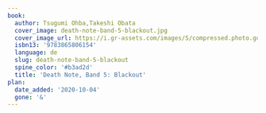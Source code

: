 ```yaml
---
book:
  author: Tsugumi Ohba,Takeshi Obata
  cover_image: death-note-band-5-blackout.jpg
  cover_image_url: https://i.gr-assets.com/images/S/compressed.photo.goodreads.com/books/1188287392i/1783299._UY200_.jpg
  isbn13: '9783865806154'
  language: de
  slug: death-note-band-5-blackout
  spine_color: '#b3ad2d'
  title: 'Death Note, Band 5: Blackout'
plan:
  date_added: '2020-10-04'
  gone: '&'
---
```

